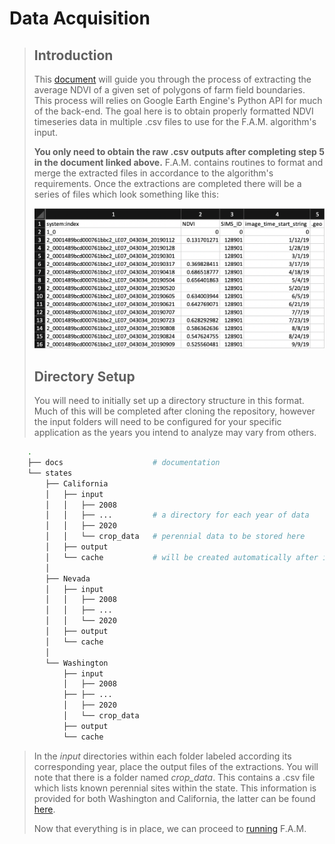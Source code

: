 # Data Acquisition
>
>
> ## Introduction
> This [document](https://docs.google.com/document/d/1TTolXOjy3UQUG_UKBN5ror2HNB1JjmtVScBrJW-CjHo/edit?usp=sharing) will guide you through the process of extracting the average NDVI of a given set of polygons of farm field boundaries. This process will relies on Google Earth Engine's Python API for much of the back-end. The goal here is to obtain properly formatted NDVI timeseries data in multiple .csv files to use for the F.A.M. algorithm's input.
>
> **You only need to obtain the raw .csv outputs after completing step 5 in the document linked above.** F.A.M. contains routines to format and merge the extracted files in accordance to the algorithm's requirements. Once the extractions are completed there will be a series of files which look something like this:
>
> <img src="imgs/format.png" width="600"/>
>
> ## Directory Setup
> You will need to initially set up a directory structure in this format. Much of this will be completed after cloning the repository, however the input folders will need to be configured for your specific application as the years you intend to analyze may vary from others.
```bash
    .
    ├── docs                    # documentation
    └── states
        ├── California
        │   ├── input
        │   │   ├── 2008
        │   │   ├── ...         # a directory for each year of data
        │   │   ├── 2020
        │   │   └── crop_data   # perennial data to be stored here
        │   ├── output
        │   └── cache           # will be created automatically after initial run
        │
        ├── Nevada
        │   ├── input
        │   │   ├── 2008
        │   │   ├── ...
        │   │   └── 2020
        │   ├── output
        │   └── cache
        │
        └── Washington
            ├── input
            │   ├── 2008
            ├── ├── ...
            │   ├── 2020
            │   └── crop_data
            ├── output
            └── cache
```
> In the <i>input</i> directories within each folder labeled according its corresponding year, place the output files of the extractions. You will note that there is a folder named <i>crop_data</i>. This contains a .csv file which lists known perennial sites within the state. This information is provided for both Washington and California, the latter can be found [here](../states/California/sample_crop_data/).
>
> Now that everything is in place, we can proceed to [running](tutorial.md) F.A.M.